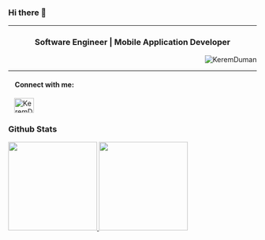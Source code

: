 ### Hi there 👋
<hr />
<h3 align="center">Software Engineer |  Mobile Application Developer     <br> </h3>
<p align="right"> <img src="https://komarev.com/ghpvc/?username=keremduman30" alt="KeremDuman" /> </p>
<hr />

<p align="left">
    <h4 align="left" style="margin-left: 10px">&nbsp;Connect with me:</h4>
    <a href="https://i.ytimg.com/vi/VZ6DTHK8wgQ/maxresdefault.jpg" alt="KeremDuman" height="30" width="40" /></a>
    &nbsp;&nbsp;&nbsp;<a href="https://www.linkedin.com/in/kerem-duman-663757205/" target="blank"><img align="center" src="https://cdn.jsdelivr.net/npm/simple-icons@3.0.1/icons/linkedin.svg" alt="KeremDuman" height="30" width="40" /></a>
    <!-- <a href="https://stackoverflow.com/users/13066603" target="blank"><img align="center" src="https://cdn.jsdelivr.net/npm/simple-icons@3.0.1/icons/stackoverflow.svg" alt="13066603" height="30" width="40" /></a> -->
    
</p>

<h3>Github Stats</h3>
<a href="https://github.com/keremduman30">
  <img height="180em" src="https://github-readme-stats-eight-theta.vercel.app/api?username=keremduman30&show_icons=true&theme=algolia&include_all_commits=true&count_private=true"/>
  <img height="180em" src="https://github-readme-stats-eight-theta.vercel.app/api/top-langs/?username=keremduman30&layout=compact&langs_count=10&theme=algolia"/>
</a>


